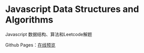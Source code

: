 # Javascript Data Structures and Algorithms

Javascript 数据结构、算法和Leetcode解题

Github Pages：[在线预览](http://blog.sunly.in/js-data-structures-algorithms/)